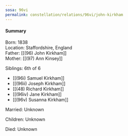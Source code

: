 ```yaml
---
sosa: 96vi
permalink: constellation/relations/96vi/john-kirkham
---
```


#### Summary

Born: 1838
<br>Location: Staffordshire, England
<br>Father: [[(96) John Kirkham]]
<br>Mother: [[(97) Ann Kinsey]]

Siblings: 6th of 6

* [[(96i) Samuel Kirkham]]
* [[(96ii) Joseph Kirkham]]
* [[(48) Richard Kirkham]]
* [[(96iv) Jane Kirkham]]
* [[(96v) Susanna Kirkham]]

Married: Unknown

Children: Unknown

Died: Unknown

<br>